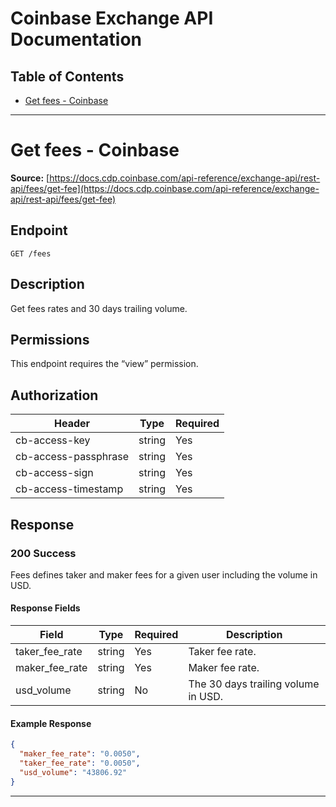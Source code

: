 # Coinbase Exchange API Documentation

## Table of Contents

- [Get fees - Coinbase](#get-fees-coinbase)

---

# Get fees - Coinbase

**Source:**
[https://docs.cdp.coinbase.com/api-reference/exchange-api/rest-api/fees/get-fee](https://docs.cdp.coinbase.com/api-reference/exchange-api/rest-api/fees/get-fee)

## Endpoint

`GET /fees`

## Description

Get fees rates and 30 days trailing volume.

## Permissions

This endpoint requires the “view” permission.

## Authorization

| Header               | Type   | Required |
| -------------------- | ------ | -------- |
| cb-access-key        | string | Yes      |
| cb-access-passphrase | string | Yes      |
| cb-access-sign       | string | Yes      |
| cb-access-timestamp  | string | Yes      |

## Response

### 200 Success

Fees defines taker and maker fees for a given user including the volume in USD.

#### Response Fields

| Field          | Type   | Required | Description                         |
| -------------- | ------ | -------- | ----------------------------------- |
| taker_fee_rate | string | Yes      | Taker fee rate.                     |
| maker_fee_rate | string | Yes      | Maker fee rate.                     |
| usd_volume     | string | No       | The 30 days trailing volume in USD. |

#### Example Response

```json
{
  "maker_fee_rate": "0.0050",
  "taker_fee_rate": "0.0050",
  "usd_volume": "43806.92"
}
```

---
